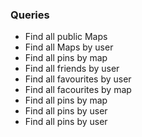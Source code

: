 ### Queries

- Find all public Maps
- Find all Maps by user
- Find all pins by map
- Find all friends by user
- Find all favourites by user
- Find all facourites by map
- Find all pins by map
- Find all pins by user
- Find all pins by user
